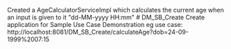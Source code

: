 Created a AgeCalculatorServiceImpl  which calculates the current age when an input is given to it "dd-MM-yyyy HH:mm" # DM_SB_Create
Create  application for Sample Use Case Demonstration
eg use case: 
http://localhost:8081/DM_SB_Create/calculateAge?dob=24-09-1999%2007:15
